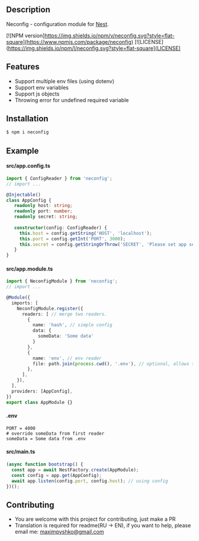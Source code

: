 ## Description

Neconfig - configuration module for [Nest](https://github.com/nestjs/nest).

[![NPM version]https://img.shields.io/npm/v/neconfig.svg?style=flat-square](https://www.npmjs.com/package/neconfig)
[![LICENSE](https://img.shields.io/npm/l/neconfig.svg?style=flat-square](LICENSE)

## Features

- Support multiple env files (using dotenv)
- Support env variables
- Support js objects
- Throwing error for undefined required variable

## Installation

```bash
$ npm i neconfig
```

## Example

#### src/app.config.ts

```typescript
import { ConfigReader } from 'neconfig';
// import ...

@Injectable()
class AppConfig {
   readonly host: string;
   readonly port: number;
   readonly secret: string;
   
   constructor(config: ConfigReader) {
     this.host = config.getString('HOST', 'localhost');
     this.port = config.getInt('PORT', 3000);
     this.secret = config.getStringOrThrow('SECRET', 'Please set app secret!');
   }
}
```

#### src/app.module.ts

```typescript
import { NeconfigModule } from 'neconfig';
// import ...

@Module({
  imports: [
    NeconfigModule.register({
      readers: [ // merge two readers.
        {
          name: 'hash', // simple config
          data: {
            someData: 'Some data'
          }
        },
        {
          name: 'env', // env reader
          file: path.join(process.cwd(), '.env'), // optional, allows to read from env (using dotenv)
        },
      ],
    }),
  ],
  providers: [AppConfig],
})
export class AppModule {}
```

#### .env
```dotenv
PORT = 4000
# override someData from first reader
someData = Some data from .env
```

#### src/main.ts

```typescript
(async function bootstrap() {
  const app = await NestFactory.create(AppModule);
  const config = app.get(AppConfig);
  await app.listen(config.port, config.host); // using config
})();
```

## Contributing
- You are welcome with this project for contributing, just make a PR
- Translation is required for readme(RU -> EN), if you want to help, please email me: maximpyshko@gmail.com
